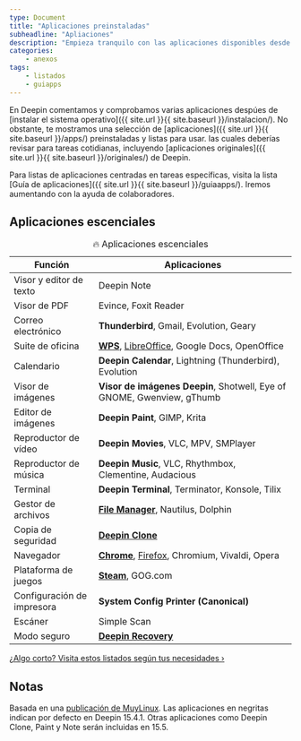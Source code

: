 ```yaml
---
type: Document
title: "Aplicaciones preinstaladas"
subheadline: "Apliaciones"
description: "Empieza tranquilo con las aplicaciones disponibles desde su instalación."
categories:
    - anexos
tags:
    - listados
    - guiapps
---
```


En Deepin comentamos y comprobamos varias aplicaciones despúes de [instalar el sistema operativo]({{ site.url }}{{ site.baseurl }}/instalacion/). No obstante, te mostramos una selección de [aplicaciones]({{ site.url }}{{ site.baseurl }}/apps/) preinstaladas y listas para usar. las cuales deberías revisar para tareas cotidianas, incluyendo [aplicaciones originales]({{ site.url }}{{ site.baseurl }}/originales/) de Deepin.

Para listas de aplicaciones centradas en tareas específicas, visita la lista [Guía de aplicaciones]({{ site.url }}{{ site.baseurl }}/guiaapps/). Iremos aumentando con la ayuda de colaboradores.

## Aplicaciones escenciales
<table>
  <caption>🔥 Aplicaciones escenciales</caption>
  <colgroup>
    <col span="1" style="width: 30%;">
    <col span="1" style="width: 70%;">
      </colgroup>
  <thead>
    <tr>
      <th>Función</th>
      <th>Aplicaciones</th>
    </tr>
  </thead>
  <tbody>
    <tr>
      <td>Visor y editor de texto</td>
      <td>Deepin Note</td>
    </tr>
    <tr>
      <td>Visor de PDF</td>
      <td>Evince, Foxit Reader</td>
    </tr>
    <tr>
      <td>Correo electrónico</td>
      <td><b>Thunderbird</b>, Gmail, Evolution, Geary</td>
    </tr>
    <tr>
      <td>Suite de oficina</td>
      <td><b><a href="{{ site.url }}{{ site.baseurl }}/apps/wps">WPS</a></b>, <a href="{{ site.url }}{{ site.baseurl }}/apps/libreoffice">LibreOffice</a>, Google Docs, OpenOffice</td>
    </tr>
    <tr>
      <td>Calendario</td>
      <td><b>Deepin Calendar</b>, Lightning (Thunderbird), Evolution</td>
    </tr>
    <tr>
      <td>Visor de imágenes</td>
      <td><b>Visor de imágenes Deepin</b>, Shotwell, Eye of GNOME, Gwenview, gThumb</td>
    </tr>
    <tr>
      <td>Editor de imágenes</td>
      <td><b>Deepin Paint</b>, GIMP, Krita</td>
    </tr>
    <tr>
      <td>Reproductor de vídeo</td>
      <td><b>Deepin Movies</b>, VLC, MPV, SMPlayer</td>
    </tr>
    <tr>
      <td>Reproductor de música</td>
      <td><b>Deepin Music</b>, VLC, Rhythmbox, Clementine, Audacious</td>
    </tr>
    <tr>
      <td>Terminal</td>
      <td><b>Deepin Terminal</b>, Terminator, Konsole, Tilix</td>
    </tr>
    <tr>
      <td>Gestor de archivos</td>
      <td><b><a href="{{ site.url }}{{ site.baseurl }}/apps/filemanager">File Manager</a></b>, Nautilus, Dolphin</td>
    </tr>
    <tr>
      <td>Copia de seguridad</td>
      <td><b><a href="{{ site.url }}{{ site.baseurl }}/manual/deepin-clone">Deepin Clone</a></b></td>
    </tr>
    <tr>
      <td>Navegador</td>
      <td><b><a href="{{ site.url }}{{ site.baseurl }}/apps/chrome">Chrome</a></b>, <a href="{{ site.url }}{{ site.baseurl }}/apps/kodi">Firefox</a>, Chromium, Vivaldi, Opera</td>
    </tr>
    <tr>
      <td>Plataforma de juegos</td>
      <td><b><a href="{{ site.url }}{{ site.baseurl }}/apps/steam">Steam</a></b>, GOG.com</td>
    </tr>
    <tr>
      <td>Configuración de impresora</td>
      <td><b>System Config Printer (Canonical)</b></td>
    </tr>
    <tr>
      <td>Escáner</td>
      <td>Simple Scan</td>
    </tr>
    <tr>
      <td>Modo seguro</td>
      <td><b><a href="{{ site.url }}{{ site.baseurl }}/manual/deepin-recovery">Deepin Recovery</a></b></td>
    </tr>
  </tbody>
</table>

<a class="radius button small" href="{{ site.url }}{{ site.baseurl }}/anexos/guiapps/">¿Algo corto? Visita estos listados según tus necesidades ›</a>

## Notas
Basada en una [publicación de MuyLinux](https://www.muylinux.com/2017/09/19/aplicaciones-por-defecto-ubuntu-18-04-2/). Las aplicaciones en negritas indican por defecto en Deepin 15.4.1. Otras aplicaciones como Deepin Clone, Paint y Note serán incluidas en 15.5.
